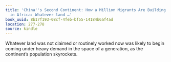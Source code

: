```yaml
---
title: 'China''s Second Continent: How a Million Migrants Are Building a New Empire
  in Africa: Whatever land …'
book_uuid: 8b17f193-08cf-4feb-bf55-14184b6af4ad
location: 277-278
source: kindle
---
```


Whatever land was not claimed or routinely worked now was likely to begin coming under heavy demand in the space of a generation, as the continent’s population skyrockets.